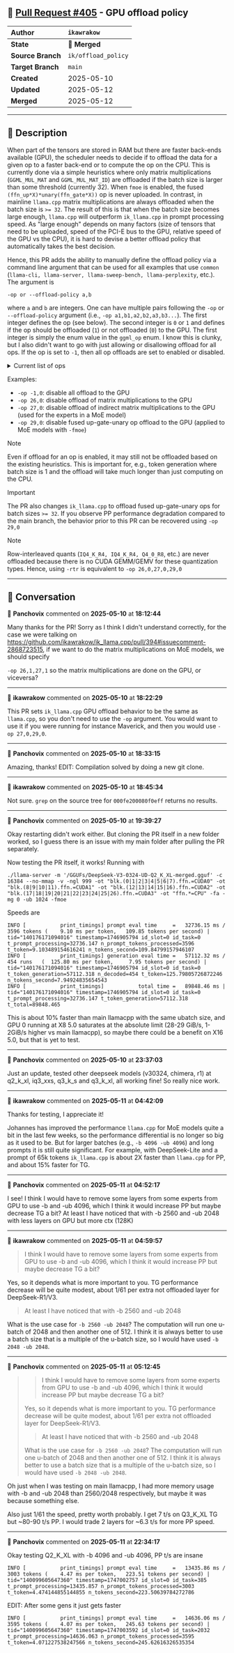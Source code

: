 ## 🔀 [Pull Request #405](https://github.com/ikawrakow/ik_llama.cpp/pull/405) - GPU offload policy

| **Author** | `ikawrakow` |
| :--- | :--- |
| **State** | 🔀 **Merged** |
| **Source Branch** | `ik/offload_policy` |
| **Target Branch** | `main` |
| **Created** | 2025-05-10 |
| **Updated** | 2025-05-12 |
| **Merged** | 2025-05-12 |

---

## 📄 Description

When part of the tensors are stored in RAM but there are faster back-ends available (GPU), the scheduler needs to decide if to offload the data for a given op to a faster back-end or to compute the op on the CPU. This is currently done via a simple heuristics where only matrix multiplications (`GGML_MUL_MAT` and `GGML_MUL_MAT_ID`) are offloaded if the batch size is larger than some threshold (currently 32). When `fmoe` is enabled, the fused `(ffn_up*X)*unary(ffn_gate*X))` op is never uploaded. In contrast, in mainline `llama.cpp` matrix multiplications are always offloaded when the batch size is `>= 32`. The result of this is that when the batch size becomes large enough, `llama.cpp` will outperform `ik_llama.cpp` in prompt processing speed. As "large enough" depends on many factors (size of tensors that need to be uploaded, speed of the PCI-E bus to the GPU, relative speed of the GPU vs the CPU), it is hard to devise a better offload policy that automatically takes the best decision.

Hence, this PR adds the ability to manually define the offload policy via a command line argument that can be used for all examples that use `common` (`llama-cli, llama-server, llama-sweep-bench, llama-perplexity`, etc.). The argument is
```
-op or --offload-policy a,b
``` 
where `a` and `b` are integers. One can have multiple pairs following the `-op` or `--offload-policy` argument (i.e., `-op a1,b1,a2,b2,a3,b3...`). The first integer defines the op (see below). The second integer is `0` or `1` and defines if the op should be offloaded (`1`) or not offloaded (`0`) to the GPU. The first integer is simply the enum value in the `ggml_op` enum. I know this is clunky, but I also didn't want to go with just allowing or disallowing offload for all ops. If the op is set to `-1`, then all op offloads are set to enabled or disabled. 

<details>
<summary>Current list of ops</summary>

```GGML_OP_NONE = 0 
GGML_OP_DUP = 1 
GGML_OP_ADD = 2 
GGML_OP_ADD1 = 3 
GGML_OP_ACC = 4 
GGML_OP_SUB = 5 
GGML_OP_MUL = 6 
GGML_OP_DIV = 7 
GGML_OP_SQR = 8 
GGML_OP_SQRT = 9 
GGML_OP_LOG = 10
GGML_OP_SUM = 11
GGML_OP_SUM_ROWS = 12
GGML_OP_MEAN = 13
GGML_OP_ARGMAX = 14
GGML_OP_REPEAT = 15
GGML_OP_REPEAT_BACK = 16
GGML_OP_CONCAT = 17
GGML_OP_SILU_BACK = 18
GGML_OP_NORM = 19
GGML_OP_RMS_NORM = 20
GGML_OP_RMS_NORM_BACK = 21
GGML_OP_GROUP_NORM = 22
GGML_OP_FUSED_RMS_NORM = 23
GGML_OP_FUSED_MUL_UNARY = 24
GGML_OP_MULTI_ADD = 25
GGML_OP_MUL_MAT = 26
GGML_OP_MUL_MAT_ID = 27
GGML_OP_OUT_PROD = 28
GGML_OP_MOE_FUSED_UP_GATE = 29
GGML_OP_SCALE = 30
GGML_OP_SET = 31
GGML_OP_CPY = 32
GGML_OP_CONT = 33
GGML_OP_RESHAPE = 34
GGML_OP_VIEW = 35
GGML_OP_PERMUTE = 36
GGML_OP_TRANSPOSE = 37
GGML_OP_GET_ROWS = 38
GGML_OP_GET_ROWS_BACK = 39
GGML_OP_DIAG = 40
GGML_OP_DIAG_MASK_INF = 41
GGML_OP_DIAG_MASK_ZERO = 42
GGML_OP_SOFT_MAX = 43
GGML_OP_SOFT_MAX_BACK = 44
GGML_OP_ROPE = 45
GGML_OP_ROPE_BACK = 46
GGML_OP_CLAMP = 47
GGML_OP_CONV_TRANSPOSE_1D = 48
GGML_OP_IM2COL = 49
GGML_OP_CONV_TRANSPOSE_2D = 50
GGML_OP_POOL_1D = 51
GGML_OP_POOL_2D = 52
GGML_OP_UPSCALE = 53
GGML_OP_PAD = 54
GGML_OP_ARANGE = 55
GGML_OP_TIMESTEP_EMBEDDING = 56
GGML_OP_ARGSORT = 57
GGML_OP_ARGSORT_THRESH = 58
GGML_OP_LEAKY_RELU = 59
GGML_OP_SOFTCAP = 60
GGML_OP_SOFT_CAP_MAX = 61
GGML_OP_FLASH_ATTN_EXT = 62
GGML_OP_FLASH_ATTN_BACK = 63
GGML_OP_SSM_CONV = 64
GGML_OP_SSM_SCAN = 65
GGML_OP_WIN_PART = 66
GGML_OP_WIN_UNPART = 67
GGML_OP_GET_REL_POS = 68
GGML_OP_ADD_REL_POS = 69
GGML_OP_UNARY = 70
GGML_OP_MAP_UNARY = 71
GGML_OP_MAP_BINARY = 72
GGML_OP_MAP_CUSTOM1_F32 = 73
GGML_OP_MAP_CUSTOM2_F32 = 74
GGML_OP_MAP_CUSTOM3_F32 = 75
GGML_OP_MAP_CUSTOM1 = 76
GGML_OP_MAP_CUSTOM2 = 77
GGML_OP_MAP_CUSTOM3 = 78
GGML_OP_CROSS_ENTROPY_LOSS = 79
GGML_OP_CROSS_ENTROPY_LOSS_BACK = 80
GGML_OP_COUNT = 81
```
</details>

Examples:
* `-op -1,0`: disable all offload to the GPU
* `-op 26,0`: disable offload of matrix multiplications to the GPU
* `-op 27,0`: disable offload of indirect  matrix multiplications to the GPU (used for the experts in a MoE model)
* `-op 29,0`: disable fused up-gate-unary op offload to the GPU (applied to MoE models with `-fmoe`)


>[!NOTE]
>Even if offload for an op is enabled, it may still not be offloaded based on the existing heuristics. This is important for, e.g., token generation where batch size is 1 and the offload will take much longer than just computing on the CPU.

>[!IMPORTANT]
>The PR also changes `ik_llama.cpp` to offload fused up-gate-unary ops for batch sizes `>= 32`. If you observe PP performance degradation compared to the main branch, the behavior prior to this PR can be recovered using `-op 29,0`

>[!NOTE]
>Row-interleaved quants (`IQ4_K_R4, IQ4_K_R4, Q4_0_R8`, etc.) are never offloaded because there is no CUDA GEMM/GEMV for these quantization types. Hence, using `-rtr` is equivalent to `-op 26,0,27,0,29,0`

---

## 💬 Conversation

👤 **Panchovix** commented on **2025-05-10** at **18:12:44**

Many thanks for the PR! Sorry as I think I didn't understand correctly, for the case we were talking on https://github.com/ikawrakow/ik_llama.cpp/pull/394#issuecomment-2868723515, if we want to do the matrix multiplications on MoE models, we should specify

`-op 26,1,27,1` so the matrix multiplications are done on the GPU, or viceversa?

---

👤 **ikawrakow** commented on **2025-05-10** at **18:22:29**

This PR sets `ik_llama.cpp` GPU offload behavior to be the same as `llama.cpp`, so you don't need to use the `-op` argument. You would want to use it if you were running for instance Maverick, and then you would use `-op 27,0,29,0`.

---

👤 **Panchovix** commented on **2025-05-10** at **18:33:15**

Amazing, thanks! EDIT: Compilation solved by doing a new git clone.

---

👤 **ikawrakow** commented on **2025-05-10** at **18:45:34**

Not sure. `grep` on the source tree for `000fe200080f0eff` returns no results.

---

👤 **Panchovix** commented on **2025-05-10** at **19:39:27**

Okay restarting didn't work either. But cloning the PR itself in a new folder worked, so I guess there is an issue with my main folder after pulling the PR separately.

Now testing the PR itself, it works! Running with

```
./llama-server -m '/GGUFs/DeepSeek-V3-0324-UD-Q2_K_XL-merged.gguf' -c 16384 --no-mmap -v -ngl 999 -ot "blk.(0|1|2|3|4|5|6|7).ffn.=CUDA0" -ot "blk.(8|9|10|11).ffn.=CUDA1" -ot "blk.(12|13|14|15|16).ffn.=CUDA2" -ot "blk.(17|18|19|20|21|22|23|24|25|26).ffn.=CUDA3" -ot "ffn.*=CPU" -fa -mg 0 -ub 1024 -fmoe
```

Speeds are

```
INFO [           print_timings] prompt eval time     =   32736.15 ms /  3596 tokens (    9.10 ms per token,   109.85 tokens per second) | tid="140176171094016" timestamp=1746905794 id_slot=0 id_task=0 t_prompt_processing=32736.147 n_prompt_tokens_processed=3596 t_token=9.103489154616241 n_tokens_second=109.84799157946107
INFO [           print_timings] generation eval time =   57112.32 ms /   454 runs   (  125.80 ms per token,     7.95 tokens per second) | tid="140176171094016" timestamp=1746905794 id_slot=0 id_task=0 t_token_generation=57112.318 n_decoded=454 t_token=125.79805726872246 n_tokens_second=7.94924835654543
INFO [           print_timings]           total time =   89848.46 ms | tid="140176171094016" timestamp=1746905794 id_slot=0 id_task=0 t_prompt_processing=32736.147 t_token_generation=57112.318 t_total=89848.465
```

This is about 10% faster than main llamacpp with the same ubatch size, and GPU 0 running at X8 5.0 saturates at the absolute limit (28-29 GiB/s, 1-2GiB/s higher vs main llamacpp), so maybe there could be a benefit on X16 5.0, but that is yet to test.

---

👤 **Panchovix** commented on **2025-05-10** at **23:37:03**

Just an update, tested other deepseek models (v30324, chimera, r1) at q2_k_xl, iq3_xxs, q3_k_s and q3_k_xl, all working fine! So really nice work.

---

👤 **ikawrakow** commented on **2025-05-11** at **04:42:09**

Thanks for testing, I appreciate it!

Johannes has improved the performance `llama.cpp` for MoE models quite a bit in the last few weeks, so the performance differential is no longer so big as it used to be. But for larger batches (e.g., `-b 4096 -ub 4096`) and long prompts it is still quite significant. For example, with DeepSeek-Lite and a prompt of 65k tokens `ik_llama.cpp` is about 2X faster than `llama.cpp` for PP, and about 15% faster for TG.

---

👤 **Panchovix** commented on **2025-05-11** at **04:52:17**

I see! I think I would have to remove some layers from some experts from GPU to use -b and -ub 4096, which I think it would increase PP but maybe decrease TG a bit? At least I have noticed that with -b 2560 and -ub 2048 with less layers on GPU but more ctx (128K)

---

👤 **ikawrakow** commented on **2025-05-11** at **04:59:57**

> I think I would have to remove some layers from some experts from GPU to use -b and -ub 4096, which I think it would increase PP but maybe decrease TG a bit? 

Yes, so it depends what is more important to you. TG performance decrease will be quite modest, about 1/61 per extra not offloaded layer for DeepSeek-R1/V3.

> At least I have noticed that with -b 2560 and -ub 2048

What is the use case for `-b 2560 -ub 2048`? The computation will run one u-batch of 2048 and then another one of 512. I think it is always better to use a batch size that is a multiple of the u-batch size, so I would have used `-b 2048 -ub 2048`.

---

👤 **Panchovix** commented on **2025-05-11** at **05:12:45**

> > I think I would have to remove some layers from some experts from GPU to use -b and -ub 4096, which I think it would increase PP but maybe decrease TG a bit?
> 
> Yes, so it depends what is more important to you. TG performance decrease will be quite modest, about 1/61 per extra not offloaded layer for DeepSeek-R1/V3.
> 
> > At least I have noticed that with -b 2560 and -ub 2048
> 
> What is the use case for `-b 2560 -ub 2048`? The computation will run one u-batch of 2048 and then another one of 512. I think it is always better to use a batch size that is a multiple of the u-batch size, so I would have used `-b 2048 -ub 2048`.

Oh just when I was testing on main llamacpp, I had more memory usage with -b and -ub 2048 than 2560/2048 respectively, but maybe it was because something else.

Also just 1/61 the speed, pretty worth probably. I get 7 t/s on Q3_K_XL TG but ~80-90 t/s PP. I would trade 2 layers for ~6.3 t/s for more PP speed.

---

👤 **Panchovix** commented on **2025-05-11** at **22:34:17**

Okay testing Q2_K_XL with -b 4096 and -ub 4096, PP t/s are insane

```
INFO [           print_timings] prompt eval time     =   13435.86 ms /  3003 tokens (    4.47 ms per token,   223.51 tokens per second) | tid="140099605647360" timestamp=1747002757 id_slot=0 id_task=385 t_prompt_processing=13435.857 n_prompt_tokens_processed=3003 t_token=4.474144855144855 n_tokens_second=223.50639784272786
```

EDIT: After some gens it just gets faster

```
INFO [           print_timings] prompt eval time     =   14636.06 ms /  3595 tokens (    4.07 ms per token,   245.63 tokens per second) | tid="140099605647360" timestamp=1747003592 id_slot=0 id_task=2032 t_prompt_processing=14636.063 n_prompt_tokens_processed=3595 t_token=4.071227538247566 n_tokens_second=245.62616326535354
```